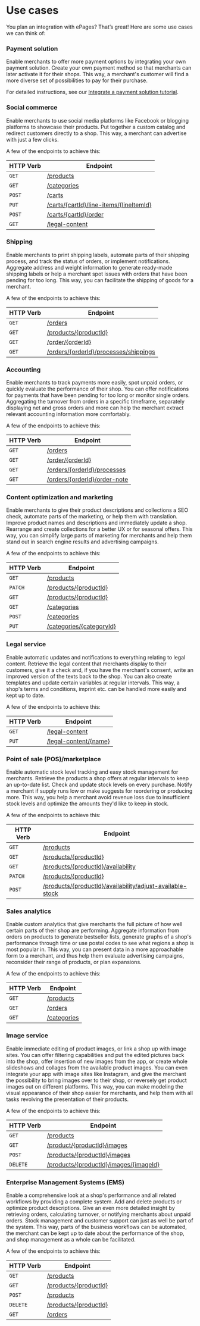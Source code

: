 # Use cases
You plan an integration with ePages?
That’s great!
Here are some use cases we can think of:

### Payment solution

Enable merchants to offer more payment options by integrating your own payment solution.
Create your own payment method so that merchants can later activate it for their shops.
This way, a merchant's customer will find a more diverse set of possibilities to pay for their purchase.</br>

For detailed instructions, see our [Integrate a payment solution tutorial](http://docs.beyondshop.cloud/#_integrate_a_payment_solution).

### Social commerce

Enable merchants to use social media platforms like Facebook or blogging platforms to showcase their products.
Put together a custom catalog and redirect customers directly to a shop.
This way, a merchant can advertise with just a few clicks.</br>

A few of the endpoints to achieve this:

| HTTP Verb | Endpoint
|---|---
|`GET` |[/products](https://beyond.docs.stoplight.io/beyond-rest-api/api-reference/products/products-list)
|`GET`| [/categories](https://beyond.docs.stoplight.io/beyond-rest-api/api-reference/categories/categories-list)
|`POST` |[/carts](https://beyond.docs.stoplight.io/beyond-rest-api/api-reference/carts/cart-create)
|`PUT` |[/carts/{cartId}/line-items/{lineItemId}](https://beyond.docs.stoplight.io/beyond-rest-api/api-reference/carts/cart-replace-line-item)
|`POST` |[/carts/{cartId}/order](https://beyond.docs.stoplight.io/beyond-rest-api/api-reference/carts/cart-order)
|`GET`|[/legal-content](https://beyond.docs.stoplight.io/beyond-rest-api/api-reference/legal-content/merchant-legal-content-list) 

### Shipping

Enable merchants to print shipping labels, automate parts of their shipping process, and track the status of orders, or implement notifications.
Aggregate address and weight information to generate ready-made shipping labels or help a merchant spot issues with orders that have been pending for too long.
This way, you can facilitate the shipping of goods for a merchant.</br>

A few of the endpoints to achieve this:

| HTTP Verb | Endpoint
|---|---
|`GET`|[/orders](https://beyond.docs.stoplight.io/beyond-rest-api/api-reference/orders/orders-list)
|`GET`|[/products/{productId}](https://beyond.docs.stoplight.io/beyond-rest-api/api-reference/products/product-get)
|`GET`|[/order/{orderId}](https://beyond.docs.stoplight.io/beyond-rest-api/api-reference/orders/order-get)
|`GET`|[/orders/{orderId}/processes/shippings](https://beyond.docs.stoplight.io/beyond-rest-api/api-reference/orders/get-shipping-processes) |`GET`|[/orders/{orderId}/processes/shippings/{shippingProcessId}](https://beyond.docs.stoplight.io/beyond-rest-api/api-reference/orders/get-shipping-process)

### Accounting

Enable merchants to track payments more easily, spot unpaid orders, or quickly evaluate the performance of their shop.
You can offer notifications for payments that have been pending for too long or monitor single orders. 
Aggregating the turnover from orders in a specific timeframe, separately displaying net and gross orders and more can help the merchant extract relevant accounting information more comfortably.</br>

A few of the endpoints to achieve this:

| HTTP Verb | Endpoint
|---|---
|`GET`|[/orders](https://beyond.docs.stoplight.io/beyond-rest-api/api-reference/orders/orders-list) 
|`GET`|[/order/{orderId}](https://beyond.docs.stoplight.io/beyond-rest-api/api-reference/orders/order-get)
|`GET`|[/orders/{orderId}/processes](https://beyond.docs.stoplight.io/beyond-rest-api/api-reference/orders/get-order-processes)
|`GET`|[/orders/{orderId}/order-note](https://beyond.docs.stoplight.io/beyond-rest-api/api-reference/orders/order-note-update)

### Content optimization and marketing

Enable merchants to give their product descriptions and collections a SEO check, automate parts of the marketing, or help them with translation.
Improve product names and descriptions and immediately update a shop.
Rearrange and create collections for a better UX or for seasonal offers.
This way, you can simplify large parts of marketing for merchants and help them stand out in search engine results and advertising campaigns.</br>

A few of the endpoints to achieve this:

| HTTP Verb | Endpoint
|---|---
|`GET`|[/products](https://beyond.docs.stoplight.io/beyond-rest-api/api-reference/products/products-list)
|`PATCH`|[/products/{productId}](https://beyond.docs.stoplight.io/beyond-rest-api/api-reference/products/product-patch-json)
|`GET`|[/products/{productId}](https://beyond.docs.stoplight.io/beyond-rest-api/api-reference/products/product-get)
|`GET`|[/categories](https://beyond.docs.stoplight.io/beyond-rest-api/api-reference/categories/categories-list)
|`POST`|[/categories](https://beyond.docs.stoplight.io/beyond-rest-api/api-reference/categories/category-create)
|`PUT`|[/categories/{categoryId}](https://beyond.docs.stoplight.io/beyond-rest-api/api-reference/categories/category-put)

### Legal service

Enable automatic updates and notifications to everything relating to legal content.
Retrieve the legal content that merchants display to their customers, give it a check and, if you have the merchant's consent, write an improved version of the texts back to the shop.
You can also create templates and update certain variables at regular intervals.
This way, a shop's terms and conditions, imprint etc. can be handled more easily and kept up to date. </br>

A few of the endpoints to achieve this:

| HTTP Verb | Endpoint
|---|---
|`GET`|[/legal-content](https://beyond.docs.stoplight.io/beyond-rest-api/api-reference/legal-content/merchant-legal-content-list)
|`PUT`|[/legal-content/{name}](https://beyond.docs.stoplight.io/beyond-rest-api/api-reference/legal-content/merchant-legal-content-edit)

### Point of sale (POS)/marketplace

Enable automatic stock level tracking and easy stock management for merchants.
Retrieve the products a shop offers at regular intervals to keep an up-to-date list.
Check and update stock levels on every purchase.
Notify a merchant if supply runs low or make suggests for reordering or producing more.
This way, you help a merchant avoid revenue loss due to insufficient stock levels and optimize the amounts they'd like to keep in stock.</br>

A few of the endpoints to achieve this:

| HTTP Verb | Endpoint
|---|---
|`GET`|[/products](https://beyond.docs.stoplight.io/beyond-rest-api/api-reference/products/products-list)
|`GET`|[/products/{productId}](https://beyond.docs.stoplight.io/beyond-rest-api/api-reference/products/product-get)
|`GET`|[/products/{productId}/availability](https://beyond.docs.stoplight.io/beyond-rest-api/api-reference/products/product-availability-get)
|`PATCH`|[/products/{productId}](https://beyond.docs.stoplight.io/beyond-rest-api/api-reference/products/product-patch-json) 
|`POST`|[/products/{productId}/availability/adjust-available-stock](https://beyond.docs.stoplight.io/beyond-rest-api/api-reference/products/product-availability-adjust-available-stock)

### Sales analytics

Enable custom analytics that give merchants the full picture of how well certain parts of their shop are performing.
Aggregate information from orders on products to generate bestseller lists, generate graphs of a shop's performance through time or use postal codes to see what regions a shop is most popular in.
This way, you can present data in a more approachable form to a merchant, and thus help them evaluate advertising campaigns, reconsider their range of products, or plan expansions.</br>

A few of the endpoints to achieve this:

| HTTP Verb | Endpoint
|---|---
|`GET`|[/products](https://beyond.docs.stoplight.io/beyond-rest-api/api-reference/products/products-list) 
|`GET`|[/orders](https://beyond.docs.stoplight.io/beyond-rest-api/api-reference/orders/orders-list)
|`GET`|[/categories](https://beyond.docs.stoplight.io/beyond-rest-api/api-reference/categories/categories-list)

### Image service

Enable immediate editing of product images, or link a shop up with image sites.
You can offer filtering capabilities and put the edited pictures back into the shop, offer insertion of new images from the app, or create whole slideshows and collages from the available product images.
You can even integrate your app with image sites like Instagram, and give the merchant the possibility to bring images over to their shop, or reversely get product images out on different platforms.
This way, you can make modeling the visual appearance of their shop easier for merchants, and help them with all tasks revolving the presentation of their products.</br>

A few of the endpoints to achieve this:

| HTTP Verb | Endpoint
|---|---
|`GET`|[/products](https://beyond.docs.stoplight.io/beyond-rest-api/api-reference/products/products-list) 
|`GET`|[/product/{productId}/images](https://beyond.docs.stoplight.io/beyond-rest-api/api-reference/products/product-images-list)
|`POST`|[/products/{productId}/images](https://beyond.docs.stoplight.io/beyond-rest-api/api-reference/products/product-images-create)
|`DELETE`|[/products/{productId}/images/{imageId}](https://beyond.docs.stoplight.io/beyond-rest-api/api-reference/products/product-image-delete) 

### Enterprise Management Systems (EMS)

Enable a comprehensive look at a shop's performance and all related workflows by providing a complete system.
Add and delete products or optimize product descriptions.
Give an even more detailed insight by retrieving orders, calculating turnover, or notifying merchants about unpaid orders.
Stock management and customer support can just as well be part of the system.
This way, parts of the business workflows can be automated, the merchant can be kept up to date about the performance of the shop, and shop management as a whole can be facilitated.</br>

A few of the endpoints to achieve this:

| HTTP Verb | Endpoint
|---|---
|`GET`|[/products](https://beyond.docs.stoplight.io/beyond-rest-api/api-reference/products/products-list)
|`GET`|[/products/{productId}](https://beyond.docs.stoplight.io/beyond-rest-api/api-reference/products/product-get)
|`POST`|[/products](https://beyond.docs.stoplight.io/beyond-rest-api/api-reference/products/products-create) 
|`DELETE`|[/products/{productId}](https://beyond.docs.stoplight.io/beyond-rest-api/api-reference/products/product-delete)
|`GET`|[/orders](https://beyond.docs.stoplight.io/beyond-rest-api/api-reference/orders/orders-list)